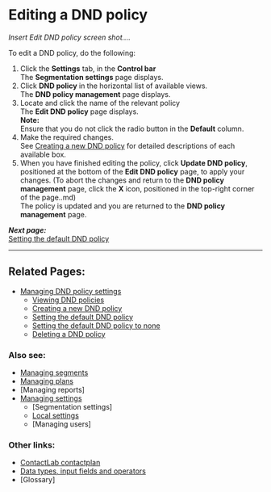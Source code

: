 # Editing a DND policy

*Insert Edit DND policy screen shot....*  

To edit a DND policy, do the following:  

1. Click the **Settings** tab, in the **Control bar**  
  The **Segmentation settings** page displays.   
1. Click **DND policy** in the horizontal list of available views.  
  The **DND policy management** page displays.  
1. Locate and click the name of the relevant policy  
  The **Edit DND policy** page displays.  
  **Note:**  
  Ensure that you do not click the radio button in the **Default** column.  
2. Make the required changes.  
  See [Creating a new DND policy](CreatingNewDND.md) for detailed descriptions of each available box.  
3.  When you have finished editing the policy, click **Update DND policy**, positioned at the bottom of the **Edit DND policy** page, to apply your changes. (To abort the changes and return to the **DND policy management** page, click the **X** icon, positioned in the top-right corner of the page..md)  
  The policy is updated and you are returned to the **DND policy management** page.  

***Next page:***  
[Setting the default DND policy](SettingDefaultDND.md)  

----------

## Related Pages:  

- [Managing DND policy settings](ManagingDND.md)  
  - [Viewing DND policies](ViewingDND.md)  
  - [Creating a new DND policy](CreatingNewDND.md)  
  - [Setting the default DND policy](SettingDefaultDND.md)  
  - [Setting the default DND policy to none](SettingNoDND.md)  
  - [Deleting a DND policy](DeletingDND.md)  

### Also see:  

- [Managing segments](ManagingSegments.md)  
- [Managing plans](ManagingPlans.md)  
- [Managing reports]  
- [Managing settings](ManagingSettings.md)  
  - [Segmentation settings]  
  - [Local settings](LocalSettings.md)  
  - [Managing users]  

### Other links:  

- [ContactLab contactplan](Home.md)  
- [Data types, input fields and operators](InputBoxOperators.md)  
- [Glossary]  
